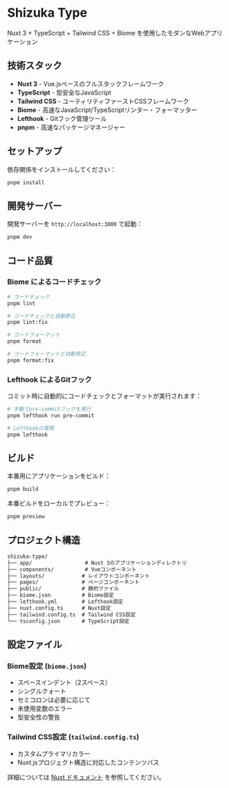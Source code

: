 # Shizuka Type

Nuxt 3 + TypeScript + Tailwind CSS + Biome を使用したモダンなWebアプリケーション

## 技術スタック

- **Nuxt 3** - Vue.jsベースのフルスタックフレームワーク
- **TypeScript** - 型安全なJavaScript
- **Tailwind CSS** - ユーティリティファーストCSSフレームワーク
- **Biome** - 高速なJavaScript/TypeScriptリンター・フォーマッター
- **Lefthook** - Gitフック管理ツール
- **pnpm** - 高速なパッケージマネージャー

## セットアップ

依存関係をインストールしてください：

```bash
pnpm install
```

## 開発サーバー

開発サーバーを `http://localhost:3000` で起動：

```bash
pnpm dev
```

## コード品質

### Biome によるコードチェック

```bash
# コードチェック
pnpm lint

# コードチェックと自動修正
pnpm lint:fix

# コードフォーマット
pnpm format

# コードフォーマットと自動修正
pnpm format:fix
```

### Lefthook によるGitフック

コミット時に自動的にコードチェックとフォーマットが実行されます：

```bash
# 手動でpre-commitフックを実行
pnpm lefthook run pre-commit

# Lefthookの管理
pnpm lefthook
```

## ビルド

本番用にアプリケーションをビルド：

```bash
pnpm build
```

本番ビルドをローカルでプレビュー：

```bash
pnpm preview
```

## プロジェクト構造

```md
shizuka-type/
├── app/                 # Nuxt 3のアプリケーションディレクトリ
├── components/          # Vueコンポーネント
├── layouts/            # レイアウトコンポーネント
├── pages/              # ページコンポーネント
├── public/             # 静的ファイル
├── biome.json          # Biome設定
├── lefthook.yml        # Lefthook設定
├── nuxt.config.ts      # Nuxt設定
├── tailwind.config.ts  # Tailwind CSS設定
└── tsconfig.json       # TypeScript設定
```

## 設定ファイル

### Biome設定 (`biome.json`)

- スペースインデント（2スペース）
- シングルクォート
- セミコロンは必要に応じて
- 未使用変数のエラー
- 型安全性の警告

### Tailwind CSS設定 (`tailwind.config.ts`)

- カスタムプライマリカラー
- Nuxt.jsプロジェクト構造に対応したコンテンツパス

詳細については [Nuxt ドキュメント](https://nuxt.com/docs/getting-started/introduction) を参照してください。
